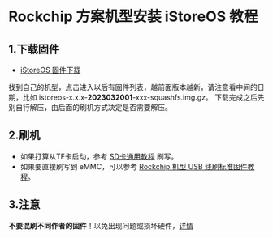 # Rockchip 方案机型安装 iStoreOS 教程

## 1.下载固件

* [iStoreOS 固件下载](https://fw.koolcenter.com/iStoreOS/)

找到自己的机型，点击进入以后有固件列表，越前面版本越新，请注意看中间的日期，比如 istoreos-x.x.x-**2023032001**-xxx-squashfs.img.gz。
下载完成之后先别自行解压，由后面的刷机方式决定是否需要解压。

## 2.刷机
* 如果打算从TF卡启动，参考 [SD卡通用教程](/zh/guide/istoreos/install_sd.html) 刷写。
* 如果要直接刷写到 eMMC，可以参考 [Rockchip 机型 USB 线刷标准固件教程](/zh/guide/istoreos/install_rockchip_sysupgrade.html)。

## 3.注意
**不要混刷不同作者的固件**！以免出现问题或损坏硬件，[详情](https://github.com/istoreos/istoreos/issues/1012)

